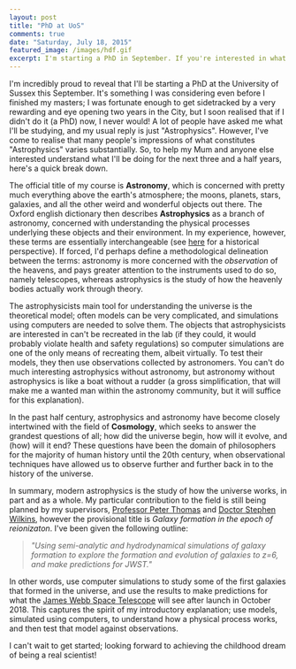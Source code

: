 ```yaml
---
layout: post
title: "PhD at UoS"
comments: true
date: "Saturday, July 18, 2015"
featured_image: /images/hdf.gif
excerpt: I'm starting a PhD in September. If you're interested in what that means I'll be doing for the next three and a half years, here's a primer
---
```


I'm incredibly proud to reveal that I'll be starting a PhD at the University of Sussex this September. It's something I was considering even before I finished my masters; I was fortunate enough to get sidetracked by a very rewarding and eye opening two years in the City, but I soon realised that if I didn't do it (a PhD) now, I never would! A lot of people have asked me what I'll be studying, and my usual reply is just "Astrophysics". However, I've come to realise that many people's impressions of what constitutes "Astrophysics" varies substantially. So, to help my Mum and anyone else interested understand what I'll be doing for the next three and a half years, here's a quick break down.

The official title of my course is __Astronomy__, which is concerned with pretty much everything above the earth's atmosphere; the moons, planets, stars, galaxies, and all the other weird and wonderful objects out there. The Oxford english dictionary then describes **Astrophysics** as a branch of astronomy, concerned with understanding the physical processes underlying these objects and their environment. In my experience, however, these terms are essentially interchangeable (see [here](https://telescoper.wordpress.com/2009/07/25/astronomy-or-astrophysics/) for a historical perspective). If forced, I'd perhaps define a methodological delineation between the terms: astronomy is more concerned with the *observation* of the heavens, and pays greater attention to the instruments used to do so, namely telescopes, whereas astrophysics is the study of how the heavenly bodies actually work through theory.

The astrophysicists main tool for understanding the universe is the theoretical model; often models can be very complicated, and simulations using computers are needed to solve them. The objects that astrophysicists are interested in can't be recreated in the lab (if they could, it would probably violate health and safety regulations) so computer simulations are one of the only means of recreating them, albeit virtually. To test their models, they then use observations collected by astronomers. You can't do much interesting astrophysics without astronomy, but astronomy without astrophysics is like a boat without a rudder (a gross simplification, that will make me a wanted man within the astronomy community, but it will suffice for this explanation).

In the past half century, astrophysics and astronomy have become closely intertwined with the field of **Cosmology**, which seeks to answer the grandest questions of all; how did the universe begin, how will it evolve, and (how) will it end? These questions have been the domain of philosophers for the majority of human history until the 20th century, when observational techniques have allowed us to observe further and further back in to the history of the universe.

In summary, modern astrophysics is the study of how the universe works, in part and as a whole. My particular contribution to the field is still being planned by my supervisors, [Professor Peter Thomas](http://www.sussex.ac.uk/profiles/2672) and [Doctor Stephen Wilkins](http://www.sussex.ac.uk/mps/internal/people/physics/person/192372), however the provisional title is *Galaxy formation in the epoch of reionizaton*. I've been given the following outline:

>_"Using semi-analytic and hydrodynamical simulations of galaxy formation to explore the formation and evolution of galaxies to z=6, and make predictions for JWST."_

In other words, use computer simulations to study some of the first galaxies that formed in the universe, and use the results to make predictions for what the [James Webb Space Telescope](http://www.jwst.nasa.gov/) will see after launch in October 2018. This captures the spirit of my introductory explanation; use models, simulated using computers, to understand how a physical process works, and then test that model against observations. 

I can't wait to get started; looking forward to achieving the childhood dream of being a real scientist!
